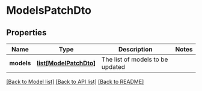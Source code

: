 # ModelsPatchDto

## Properties
Name | Type | Description | Notes
------------ | ------------- | ------------- | -------------
**models** | [**list[ModelPatchDto]**](ModelPatchDto.md) | The list of models to be updated | 

[[Back to Model list]](../README.md#documentation-for-models) [[Back to API list]](../README.md#documentation-for-api-endpoints) [[Back to README]](../README.md)


